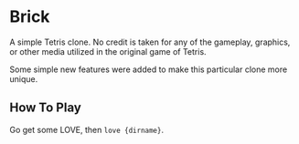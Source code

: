 # Brick

A simple Tetris clone. No credit is taken for any of the gameplay,
graphics, or other media utilized in the original game of Tetris.

Some simple new features were added to make this particular clone more
unique.

## How To Play

Go get some LOVE, then `love {dirname}`.
